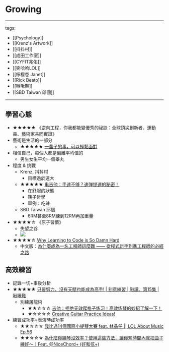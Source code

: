 # Growing

---
tags:
  - [[Psychology]]
  - [[Krenz's Artwork]]
  - [[抖抖村]]
  - [[成田工作室]]
  - [[CYFIT兆佑]]
  - [[笑哈哈LOL]]
  - [[檸檬卷 Janet]]
  - [[Rick Beato]]
  - [[啾啾鞋]]
  - [[SBD Taiwan 邱個]]
---

## 學習心態
* ★★★★★ 《逆向工程，你我都能變優秀的祕訣：全球頂尖創新者、運動員、藝術家共同實證》
* 藝術是生活的一部分
  * ★★★★★ [一輩子的事，可以輕鬆面對](https://www.youtube.com/watch?v=6aPiiplJd5k)
* 相信自己，每個人都是偏離平均值的
  * 男生女生平均一個睪丸
* 程度 & 挑戰
  * Krenz, 抖抖村
    * 目標過於遠大
  * ★★★★★ [电吉他：手速不够？速弹提速的秘密！](https://www.youtube.com/watch?v=nE7ydXA63pA)
    * 在舒服的狀態
    * 筷子哲學
    * 舉例：吃辣
  * SBD Taiwan 邱個
    * 6RM甚至8RM練到12RM再加重量
* ★★★★☆ 《原子習慣》
  * 失望之谷
  * ![](https://i.imgur.com/ioyKhH9.png)
* ★★★★☆ [Why Learning to Code is So Damn Hard](https://www.thinkful.com/blog/why-learning-to-code-is-so-damn-hard/)
  * 中文版：[為什麼成為一名工程師這麼難 —— 從程式新手到準工程師的必經之路](https://www.inside.com.tw/article/4480-why-learning-to-code-is-so-damn-hard)

## 高效練習
* 記錄一切+事後分析
* ★★★★★ [只要努力，沒有天賦也能成為高手! | 刻意練習 | 啾讀。第15集 | 啾啾鞋](https://youtu.be/ebwmwDtEZO0)
  * 別練屠龍術
    * ★★☆☆☆ [吉他：拒绝无效爬格子练习！高效练琴的妙招了解一下！](https://youtu.be/CDQCWfYmVxg)
    * ★☆☆☆☆ [Creative Guitar Practice Ideas!](https://youtu.be/CxtgJynvDlU)
* 練習成功率=表演時成功率
    * ★★☆☆☆ [我比過14個國際小提琴大賽 feat. 林品任 || LOL About Music Ep.56](https://youtu.be/Ml8vEmRE3eE)
    * ★★☆☆☆ [為什麼你練琴沒效率？使用這些方法，讓你短時間內就把曲子練好～｜Feat. @NiceChord+ (好和弦+)](https://youtu.be/4CaQVNRDPiA)
